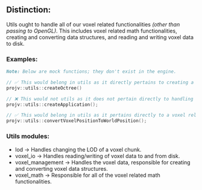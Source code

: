 ## Distinction:

Utils ought to handle all of our voxel related functionalities *(other than passing to OpenGL)*. This includes voxel related math functionalities, creating and converting data structures, and reading and writing voxel data to disk.

### Examples:
```markdown
Note: Below are mock functions; they don't exist in the engine.
```
```cpp
// ✅ This would belong in utils as it directly pertains to creating a voxel data structure.
projv::utils::createOctree()

// ❌ This would not utils as it does not pertain directly to handling voxel data.
projv::utils::createApplication();

// ✅ This would belong in utils as it pertains directly to a voxel related math functionality.
projv::utils::convertVoxelPositionToWorldPosition();
```

### Utils modules:
- lod -> Handles changing the LOD of a voxel chunk.
- voxel_io -> Handles reading/writing of voxel data to and from disk.
- voxel_management -> Handles the voxel data, responsible for creating and converting voxel data structures.
- voxel_math -> Responsible for all of the voxel related math functionalities.